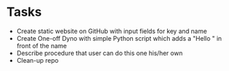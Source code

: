 # Tasks

* Create static website on GitHub with input fields for key and name
* Create One-off Dyno with simple Python script which adds a "Hello " in front of the name
* Describe procedure that user can do this one his/her own
* Clean-up repo